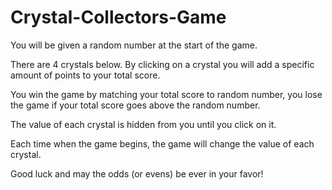 # Crystal-Collectors-Game
You will be given a random number at the start of the game.

There are 4 crystals below. By clicking on a crystal you will add a specific amount of points to your total score.

You win the game by matching your total score to random number, you lose the game if your total score goes above the random number.

The value of each crystal is hidden from you until you click on it.

Each time when the game begins, the game will change the value of each crystal.

Good luck and may the odds (or evens) be ever in your favor!
